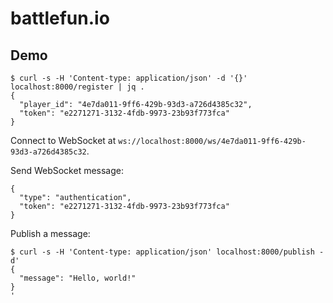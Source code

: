 battlefun.io
============

Demo
----

```
$ curl -s -H 'Content-type: application/json' -d '{}' localhost:8000/register | jq .
{
  "player_id": "4e7da011-9ff6-429b-93d3-a726d4385c32",
  "token": "e2271271-3132-4fdb-9973-23b93f773fca"
}
```

Connect to WebSocket at `ws://localhost:8000/ws/4e7da011-9ff6-429b-93d3-a726d4385c32`.

Send WebSocket message:

```
{
  "type": "authentication",
  "token": "e2271271-3132-4fdb-9973-23b93f773fca"
}
```

Publish a message:

```
$ curl -s -H 'Content-type: application/json' localhost:8000/publish -d'
{
  "message": "Hello, world!"
}
'
```
